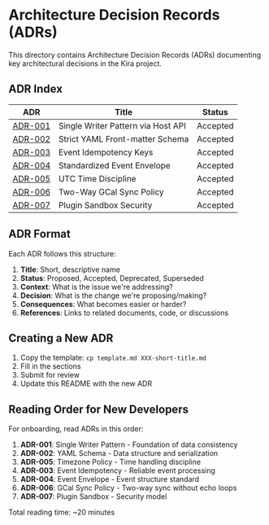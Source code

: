 # Architecture Decision Records (ADRs)

This directory contains Architecture Decision Records (ADRs) documenting key architectural decisions in the Kira project.

## ADR Index

| ADR | Title | Status |
|-----|-------|--------|
| [ADR-001](001-single-writer-pattern.md) | Single Writer Pattern via Host API | Accepted |
| [ADR-002](002-yaml-frontmatter-schema.md) | Strict YAML Front-matter Schema | Accepted |
| [ADR-003](003-event-idempotency.md) | Event Idempotency Keys | Accepted |
| [ADR-004](004-event-envelope.md) | Standardized Event Envelope | Accepted |
| [ADR-005](005-timezone-policy.md) | UTC Time Discipline | Accepted |
| [ADR-006](006-gcal-sync-policy.md) | Two-Way GCal Sync Policy | Accepted |
| [ADR-007](007-plugin-sandbox.md) | Plugin Sandbox Security | Accepted |

## ADR Format

Each ADR follows this structure:

1. **Title**: Short, descriptive name
2. **Status**: Proposed, Accepted, Deprecated, Superseded
3. **Context**: What is the issue we're addressing?
4. **Decision**: What is the change we're proposing/making?
5. **Consequences**: What becomes easier or harder?
6. **References**: Links to related documents, code, or discussions

## Creating a New ADR

1. Copy the template: `cp template.md XXX-short-title.md`
2. Fill in the sections
3. Submit for review
4. Update this README with the new ADR

## Reading Order for New Developers

For onboarding, read ADRs in this order:

1. **ADR-001**: Single Writer Pattern - Foundation of data consistency
2. **ADR-002**: YAML Schema - Data structure and serialization
3. **ADR-005**: Timezone Policy - Time handling discipline
4. **ADR-003**: Event Idempotency - Reliable event processing
5. **ADR-004**: Event Envelope - Event structure standard
6. **ADR-006**: GCal Sync Policy - Two-way sync without echo loops
7. **ADR-007**: Plugin Sandbox - Security model

Total reading time: ~20 minutes